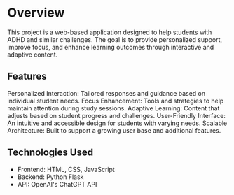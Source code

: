 # Overview
This project is a web-based application designed to help students with ADHD and similar challenges. The goal is to provide personalized support, improve focus, and enhance learning outcomes through interactive and adaptive content.

## Features
Personalized Interaction: Tailored responses and guidance based on individual student needs.
Focus Enhancement: Tools and strategies to help maintain attention during study sessions.
Adaptive Learning: Content that adjusts based on student progress and challenges.
User-Friendly Interface: An intuitive and accessible design for students with varying needs.
Scalable Architecture: Built to support a growing user base and additional features.

## Technologies Used
- Frontend: HTML, CSS, JavaScript
- Backend: Python Flask
- API: OpenAI's ChatGPT API
